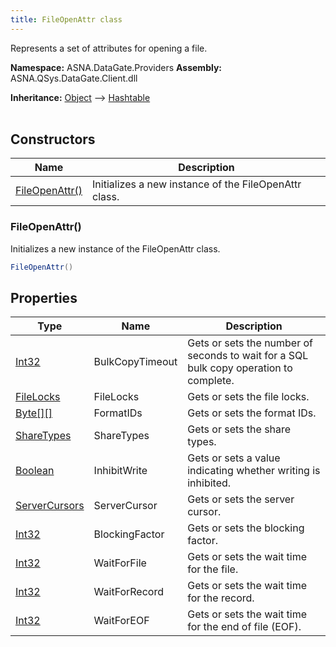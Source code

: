 ```yaml
---
title: FileOpenAttr class
---
```


Represents a set of attributes for opening a file.

**Namespace:** ASNA.DataGate.Providers
**Assembly:** ASNA.QSys.DataGate.Client.dll

**Inheritance:** [Object](https://docs.microsoft.com/en-us/dotnet/api/system.object) --> [Hashtable](https://learn.microsoft.com/en-us/dotnet/api/system.collections.hashtable?view=net-8.0)
<br>
<br>

## Constructors

| Name | Description |
| --- | --- |
| [FileOpenAttr()](#fileopenattr-) | Initializes a new instance of the FileOpenAttr class.

### FileOpenAttr()

Initializes a new instance of the FileOpenAttr class.

```cs
FileOpenAttr()
```

## Properties

| Type | Name | Description
| --- | --- | --- 
| [Int32](https://learn.microsoft.com/en-us/dotnet/csharp/language-reference/builtin-types/integral-numeric-types) | BulkCopyTimeout | Gets or sets the number of seconds to wait for a SQL bulk copy operation to complete. |
| [FileLocks](https://learn.microsoft.com/en-us/dotnet/api/) | FileLocks | Gets or sets the file locks. |
| [Byte\[\]\[\]](https://docs.microsoft.com/en-us/dotnet/api/system.byte) | FormatIDs | Gets or sets the format IDs. |
| [ShareTypes](https://learn.microsoft.com/en-us/dotnet/api/) | ShareTypes | Gets or sets the share types. |
| [Boolean](https://docs.microsoft.com/en-us/dotnet/api/system.boolean) | InhibitWrite | Gets or sets a value indicating whether writing is inhibited. |
| [ServerCursors](https://learn.microsoft.com/en-us/dotnet/api/) | ServerCursor | Gets or sets the server cursor. |
| [Int32](https://learn.microsoft.com/en-us/dotnet/csharp/language-reference/builtin-types/integral-numeric-types) | BlockingFactor | Gets or sets the blocking factor. |
| [Int32](https://learn.microsoft.com/en-us/dotnet/csharp/language-reference/builtin-types/integral-numeric-types) | WaitForFile | Gets or sets the wait time for the file. |
| [Int32](https://learn.microsoft.com/en-us/dotnet/csharp/language-reference/builtin-types/integral-numeric-types) | WaitForRecord | Gets or sets the wait time for the record. |
| [Int32](https://learn.microsoft.com/en-us/dotnet/csharp/language-reference/builtin-types/integral-numeric-types) | WaitForEOF | Gets or sets the wait time for the end of file (EOF). |
